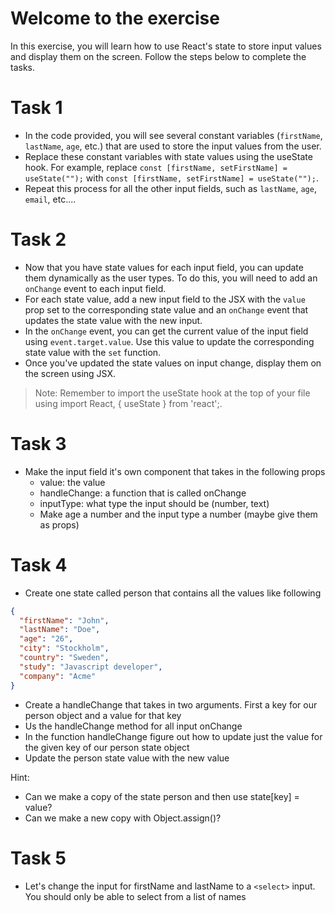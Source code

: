 # Welcome to the exercise

In this exercise, you will learn how to use React's state to store input values and display them on the screen. Follow the steps below to complete the tasks.

# Task 1

- In the code provided, you will see several constant variables (`firstName`, `lastName`, `age`, etc.) that are used to store the input values from the user.
- Replace these constant variables with state values using the useState hook. For example, replace `const [firstName, setFirstName] = useState("");` with `const [firstName, setFirstName] = useState("");`.
- Repeat this process for all the other input fields, such as `lastName`, `age`, `email`, etc....

# Task 2

- Now that you have state values for each input field, you can update them dynamically as the user types. To do this, you will need to add an `onChange` event to each input field.
- For each state value, add a new input field to the JSX with the `value` prop set to the corresponding state value and an `onChange` event that updates the state value with the new input.
- In the `onChange` event, you can get the current value of the input field using `event.target.value`. Use this value to update the corresponding state value with the `set` function.
- Once you've updated the state values on input change, display them on the screen using JSX.

> Note: Remember to import the useState hook at the top of your file using import React, { useState } from 'react';.

# Task 3

- Make the input field it's own component that takes in the following props
  - value: the value
  - handleChange: a function that is called onChange
  - inputType: what type the input should be (number, text)
  - Make age a number and the input type a number (maybe give them as props)

# Task 4

- Create one state called person that contains all the values like following

```json
{
  "firstName": "John",
  "lastName": "Doe",
  "age": "26",
  "city": "Stockholm",
  "country": "Sweden",
  "study": "Javascript developer",
  "company": "Acme"
}
```

- Create a handleChange that takes in two arguments. First a key for our person object and a value for that key
- Us the handleChange method for all input onChange
- In the function handleChange figure out how to update just the value for the given key of our person state object
- Update the person state value with the new value

Hint:

- Can we make a copy of the state person and then use state[key] = value?
- Can we make a new copy with Object.assign()?

# Task 5

- Let's change the input for firstName and lastName to a `<select>` input. You should only be able to select from a list of names
